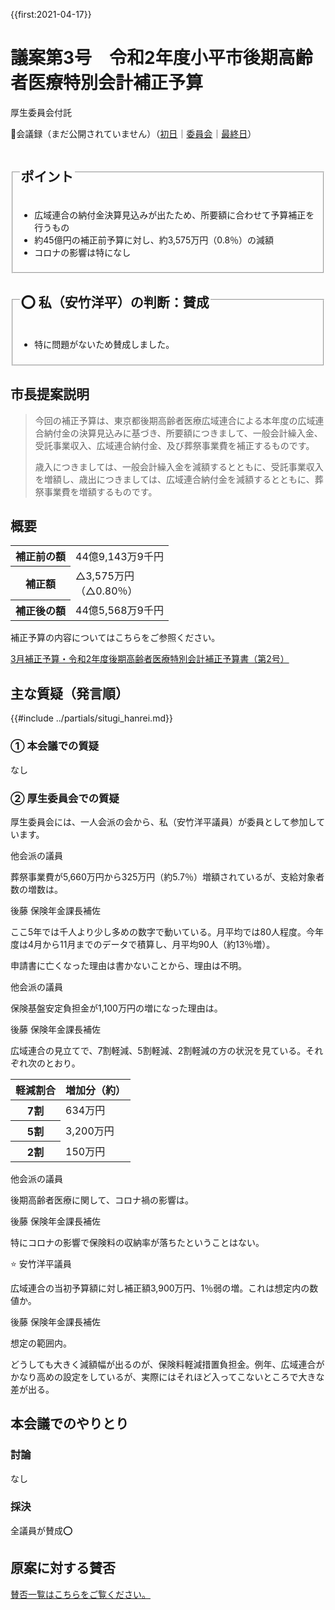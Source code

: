 {{first:2021-04-17}}

# 議案第3号　令和2年度小平市後期高齢者医療特別会計補正予算

<i class="fa fa-gavel" aria-hidden="true"></i> 厚生委員会付託

<p class="read-kaigiroku">📄会議録（まだ公開されていません）（<a href="https://ssp.kaigiroku.net/tenant/kodaira/SpTop.html">初日</a>｜<a href="https://ssp.kaigiroku.net/tenant/kodaira/SpTop.html">委員会</a>｜<a href="https://ssp.kaigiroku.net/tenant/kodaira/SpTop.html">最終日</a>）</p>

<fieldset class="point">
  <legend>
    <h2> ポイント </h2>
  </legend>
  <ul>
    <li class="chk">広域連合の納付金決算見込みが出たため、所要額に合わせて予算補正を行うもの</li>
    <li class="chk">約45億円の補正前予算に対し、約3,575万円（0.8％）の減額</li>
    <li class="chk">コロナの影響は特になし</li>
  </ul>
</fieldset>

<fieldset class="sanpi">
  <legend>
    <h2>⭕️ 私（安竹洋平）の判断：賛成 </h2>
  </legend>
  <ul>
    <li>特に問題がないため賛成しました。</li>
  </ul>
</fieldset>

## 市長提案説明

> 今回の補正予算は、東京都後期高齢者医療広域連合による本年度の広域連合納付金の決算見込みに基づき、所要額につきまして、一般会計繰入金、受託事業収入、広域連合納付金、及び葬祭事業費を補正するものです。
> 
> 歳入につきましては、一般会計繰入金を減額するとともに、受託事業収入を増額し、歳出につきましては、広域連合納付金を減額するとともに、葬祭事業費を増額するものです。

## 概要

<table class="slim bordered">
<tr><th class="aleft">補正前の額</th><td class="aright">44億9,143万9千円</td></tr>
<tr><th class="aleft">補正額</th><td class="aright">△3,575万円<br>（△0.80％）</td></tr>
<tr><th class="aleft">補正後の額</th><td class="aright">44億5,568万9千円</td></tr>
</table>

補正予算の内容についてはこちらをご参照ください。

[3月補正予算・令和2年度後期高齢者医療特別会計補正予算書（第2号）](https://www.city.kodaira.tokyo.jp/kurashi/084/084844.html)

## 主な質疑（発言順）
{{#include ../partials/situgi_hanrei.md}}

### ① 本会議での質疑
なし

### ② 厚生委員会での質疑
厚生委員会には、一人会派の会から、私（安竹洋平議員）が委員として参加しています。

<div class="balloon bl-left">他会派の議員<br><div>

葬祭事業費が5,660万円から325万円（約5.7％）増額されているが、支給対象者数の増数は。

</div></div>

<div class="balloon bl-right">後藤 保険年金課長補佐<br><div>

ここ5年では千人より少し多めの数字で動いている。月平均では80人程度。今年度は4月から11月までのデータで積算し、月平均90人（約13％増）。

申請書に亡くなった理由は書かないことから、理由は不明。

</div></div>

<div class="balloon bl-left">他会派の議員<br><div>

保険基盤安定負担金が1,100万円の増になった理由は。

</div></div>

<div class="balloon bl-right">後藤 保険年金課長補佐<br><div>

広域連合の見立てで、7割軽減、5割軽減、2割軽減の方の状況を見ている。それぞれ次のとおり。

<table class="bordered slim">
<thead><tr><th>軽減割合</th><th>増加分（約）</th></tr></thead>
<tr><th>7割</th><td class="aright">634万円</td></tr>
<tr><th>5割</th><td class="aright">3,200万円</td></tr>
<tr><th>2割</th><td class="aright">150万円</td></tr>
</table>

</div></div>

<div class="balloon bl-left">他会派の議員<br><div>

後期高齢者医療に関して、コロナ禍の影響は。

</div></div>

<div class="balloon bl-right">後藤 保険年金課長補佐<br><div>

特にコロナの影響で保険料の収納率が落ちたということはない。

</div></div>

<div class="balloon bl-left"><span class="yasutake">⭐️ 安竹洋平議員</span><br><div>

広域連合の当初予算額に対し補正額3,900万円、1％弱の増。これは想定内の数値か。

</div></div>

<div class="balloon bl-right">後藤 保険年金課長補佐<br><div>

想定の範囲内。

どうしても大きく減額幅が出るのが、保険料軽減措置負担金。例年、広域連合がかなり高めの設定をしているが、実際にはそれほど入ってこないところで大きな差が出る。

</div></div>


## 本会議でのやりとり

### 討論
なし

### 採決
全議員が賛成⭕️

## 原案に対する賛否
[賛否一覧はこちらをご覧ください。](../kekka-ichiran.md#賛否)

